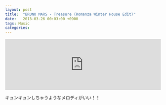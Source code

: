 ```yaml
---
layout: post
title:  "BRUNO MARS - Treasure (Romanza Winter House Edit)"
date:   2013-03-26 00:03:00 +0900
tags: Music
categories:
---
```


<iframe src="https://w.soundcloud.com/player/?url=http%3A%2F%2Fapi.soundcloud.com%2Ftracks%2F82496337" width="100%" height="166" frameborder="no" scrolling="no"></iframe>

キュンキュンしちゃうようなメロディがいい！！
